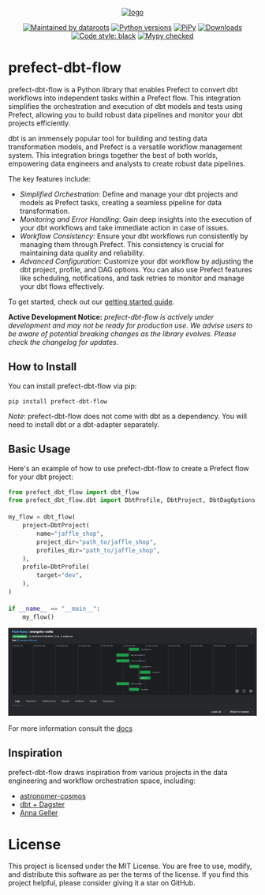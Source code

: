<p align="center">
  <a href="https://datarootsio.github.io/prefect-dbt-flow"><img alt="logo" src="https://dataroots.io/assets/logo/logo-rainbow.png"></a>
</p>
<p align="center">
  <a href="https://dataroots.io"><img alt="Maintained by dataroots" src="https://dataroots.io/maintained-rnd.svg" /></a>
  <a href="https://pypi.org/project/prefect-dbt-flow/"><img alt="Python versions" src="https://img.shields.io/pypi/pyversions/prefect-dbt-flow" /></a>
  <a href="https://pypi.org/project/prefect-dbt-flow/"><img alt="PiPy" src="https://img.shields.io/pypi/v/prefect-dbt-flow" /></a>
  <a href="https://pepy.tech/project/prefect-dbt-flow"><img alt="Downloads" src="https://pepy.tech/badge/prefect-dbt-flow" /></a>
  <a href="https://github.com/psf/black"><img alt="Code style: black" src="https://img.shields.io/badge/code%20style-black-000000.svg" /></a>
  <a href="http://mypy-lang.org/"><img alt="Mypy checked" src="https://img.shields.io/badge/mypy-checked-1f5082.svg" /></a>
</p>

# prefect-dbt-flow
prefect-dbt-flow is a Python library that enables Prefect to convert dbt workflows into independent tasks within a Prefect flow. This integration simplifies the orchestration and execution of dbt models and tests using Prefect, allowing you to build robust data pipelines and monitor your dbt projects efficiently.

dbt is an immensely popular tool for building and testing data transformation models, and Prefect is a versatile workflow management system. This integration brings together the best of both worlds, empowering data engineers and analysts to create robust data pipelines.

The key features include:

 - *Simplified Orchestration*: Define and manage your dbt projects and models as Prefect tasks, creating a seamless pipeline for data transformation.
 - *Monitoring and Error Handling*: Gain deep insights into the execution of your dbt workflows and take immediate action in case of issues.
 - *Workflow Consistency*: Ensure your dbt workflows run consistently by managing them through Prefect. This consistency is crucial for maintaining data quality and reliability.
 - *Advanced Configuration*: Customize your dbt workflow by adjusting the dbt project, profile, and DAG options. You can also use Prefect features like scheduling, notifications, and task retries to monitor and manage your dbt flows effectively.

To get started, check out our [getting started guide](https://datarootsio.github.io/prefect-dbt-flow/latest/getting_started/).

**Active Development Notice:** *prefect-dbt-flow is actively under development and may not be ready for production use. We advise users to be aware of potential breaking changes as the library evolves. Please check the changelog for updates.*

## How to Install
You can install prefect-dbt-flow via pip:
```shell
pip install prefect-dbt-flow
```

*Note*: prefect-dbt-flow does not come with dbt as a dependency. You will need to install dbt or a dbt-adapter separately.

## Basic Usage
Here's an example of how to use prefect-dbt-flow to create a Prefect flow for your dbt project:

```python
from prefect_dbt_flow import dbt_flow
from prefect_dbt_flow.dbt import DbtProfile, DbtProject, DbtDagOptions

my_flow = dbt_flow(
    project=DbtProject(
        name="jaffle_shop",
        project_dir="path_to/jaffle_shop",
        profiles_dir="path_to/jaffle_shop",
    ),
    profile=DbtProfile(
        target="dev",
    ),
)

if __name__ == "__main__":
    my_flow()
```
![jaffle_shop_dag](./docs/images/jaffle_shop_dag.png)

For more information consult the [docs](https://datarootsio.github.io/prefect-dbt-flow/)

## Inspiration
prefect-dbt-flow draws inspiration from various projects in the data engineering and workflow orchestration space, including:
- [astronomer-cosmos](https://github.com/astronomer/astronomer-cosmos)
- [dbt + Dagster](https://docs.dagster.io/integrations/dbt)
- [Anna Geller](https://github.com/anna-geller/prefect-dataplatform)

# License
This project is licensed under the MIT License. You are free to use, modify, and distribute this software as per the terms of the license. If you find this project helpful, please consider giving it a star on GitHub.

